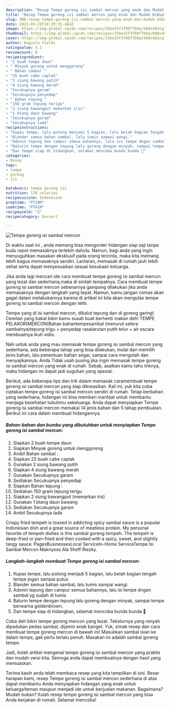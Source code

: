 ```yaml
---
description: "Resep Tempe goreng isi sambal mercon yang enak dan Mudah Dibuat"
title: "Resep Tempe goreng isi sambal mercon yang enak dan Mudah Dibuat"
slug: 986-resep-tempe-goreng-isi-sambal-mercon-yang-enak-dan-mudah-dibuat
date: 2021-03-28T16:29:35.484Z
image: https://img-global.cpcdn.com/recipes/25be25f3f08f7b8a/680x482cq70/tempe-goreng-isi-sambal-mercon-foto-resep-utama.jpg
thumbnail: https://img-global.cpcdn.com/recipes/25be25f3f08f7b8a/680x482cq70/tempe-goreng-isi-sambal-mercon-foto-resep-utama.jpg
cover: https://img-global.cpcdn.com/recipes/25be25f3f08f7b8a/680x482cq70/tempe-goreng-isi-sambal-mercon-foto-resep-utama.jpg
author: Augusta Fields
ratingvalue: 3.1
reviewcount: 9
recipeingredient:
- "2 buah tempe daun"
- " Minyak goreng untuk menggoreng"
- " Bahan sambal "
- "25 buah cabe caplak"
- "2 siung bawang putih"
- "4 siung bawang merah"
- "Secukupnya garam"
- "Secukupnya penyedap"
- " Bahan tepung "
- "150 gram tepung terigu"
- "2 siung bawangput memarkan iris"
- "1 btang daun bawang"
- "Secukupnya garam"
- "Secukupnya lada"
recipeinstructions:
- "Kupas tempe, lalu potong menjadi 5 bagian, lalu belah bagian tengah tempe jngan sampai putus"
- "Blander semua bahan sambal, lalu tumis sampai wangi."
- "Adonin tepung dan campur semua bahannya, lalu isi tempe dngan sambal yg sudah di tumis"
- "Balurin tempe dengan tepung lalu goreng dengan minyak, sampai tempe berwarna goldenbrown."
- "Dan tempe siap di hidangkan, selamat mencoba bunda bunda 🤗"
categories:
- Resep
tags:
- tempe
- goreng
- isi

katakunci: tempe goreng isi 
nutrition: 176 calories
recipecuisine: Indonesian
preptime: "PT19M"
cooktime: "PT41M"
recipeyield: "2"
recipecategory: Dessert

---
```



![Tempe goreng isi sambal mercon](https://img-global.cpcdn.com/recipes/25be25f3f08f7b8a/680x482cq70/tempe-goreng-isi-sambal-mercon-foto-resep-utama.jpg)

Di waktu  saat ini , anda memang bisa mengorder hidangan siap saji tanpa kudu repot memasaknya terlebih dahulu. Namun, bagi anda yang ingin menyuguhkan masakan eksklusif pada orang tercinta, maka kita memang lebih bagus memasaknya sendiri. Lantaran, memasak di rumah jauh lebih sehat serta dapat menyesuaikan sesuai kesukaan keluarga.

Jika anda lagi mencari ide cara membuat tempe goreng isi sambal mercon yang lezat dan sederhana,maka di sinilah tempatnya. Cara membuat tempe goreng isi sambal mercon  sebenarnya gampang dilakukan jika anda memasaknya dengan langkah yang tepat. Namun, kamu jangan cemas akan gagal dalam melakukannya 
karena di artikel ini kita akan mengulas tempe goreng isi sambal mercon dengan teliti.  

Tempe yang di isi sambal mercon, dibalut tepung dan di goreng garing! Cemilan yang bakal bikin kamu susah buat berhenti makan deh! TEMPE PELAKOR(MERCON)Bahan bahantempesambal (menurut selera sambalnya)tepung trigu + penyedap rasalarutan putih telur + air escara membuatnya ikuti vidio.

Nah untuk anda yang mau memasak tempe goreng isi sambal mercon yang sederhana, ada beberapa tahap yang bisa dilakukan, mulai dari memilih jenis bahan, lalu penentuan bahan segar, sampai cara mengolah dan menyajikannya. Anda Tidak usah pusing jika ingin memasak tempe goreng isi sambal mercon yang enak di rumah. Sebab, asalkan kamu  tahu triknya, maka hidangan ini dapat jadi suguhan yang spesial.

Berikut, ada beberapa tips dan trik dalam memasak caramembuat tempe goreng isi sambal mercon yang siap dikreasikan. Kali ini, yuk kita coba ciptakan tempe goreng isi sambal mercon sendiri di rumah. Tetap berbahan yang sederhana, hidangan ini bisa memberi manfaat untuk membantu menjaga kesehatan tubuhmu sekeluarga. Anda dapat menyiapkan Tempe goreng isi sambal mercon memakai 14 jenis bahan dan 5 tahap pembuatan. Berikut ini cara dalam membuat hidangannya.

<!--inarticleads1-->

##### Bahan-bahan dan bumbu yang dibutuhkan untuk menyiapkan Tempe goreng isi sambal mercon:

1. Siapkan 2 buah tempe daun
1. Siapkan  Minyak goreng untuk menggoreng
1. Ambil  Bahan sambal :
1. Siapkan 25 buah cabe caplak
1. Gunakan 2 siung bawang putih
1. Siapkan 4 siung bawang merah
1. Gunakan Secukupnya garam
1. Sediakan Secukupnya penyedap
1. Siapkan  Bahan tepung :
1. Sediakan 150 gram tepung terigu
1. Siapkan 2 siung bawangput (memarkan iris)
1. Gunakan 1 btang daun bawang
1. Sediakan Secukupnya garam
1. Ambil Secukupnya lada


Crispy fried tempeh is tossed in addicting spicy sambal sauce is a popular Indonesian dish and a great source of meatless protein. My personal favorite of tempeh dishes is this sambal goreng tempeh. The tempeh is deep-fried or pan-fried and then cooked with a spicy, sweet, and slightly tangy sauce. PagesBusinessesLocal ServiceIn-Home ServiceTempe Isi Sambal Mercon Maknyoss Ala Sheff Riezky. 

<!--inarticleads2-->

##### Langkah-langkah membuat Tempe goreng isi sambal mercon:

1. Kupas tempe, lalu potong menjadi 5 bagian, lalu belah bagian tengah tempe jngan sampai putus
1. Blander semua bahan sambal, lalu tumis sampai wangi.
1. Adonin tepung dan campur semua bahannya, lalu isi tempe dngan sambal yg sudah di tumis
1. Balurin tempe dengan tepung lalu goreng dengan minyak, sampai tempe berwarna goldenbrown.
1. Dan tempe siap di hidangkan, selamat mencoba bunda bunda 🤗


Coba deh bikin tempe goreng mercon yang lezat. Teksturnya yang renyah dipadukan pedas sambal, dijamin enak banget. Yuk, simak resep dan cara membuat tempe goreng mercon di bawah ini! Masukkan sambal isian ke dalam tempe, gak perlu terlalu penuh. Masakan ini adalah sambal goreng tempe. 

Jadi, itulah artikel mengenai  tempe goreng isi sambal mercon  yang praktis dan mudah versi kita. Semoga anda dapat membuatnya dengan hasil yang memuaskan. 

Terima kasih anda telah membaca resep yang kita tampilkan di sini. Besar harapan kami, resep  Tempe goreng isi sambal mercon sederhana di atas dapat membantu Anda menyiapkan hidangan yang enak untuk keluarga/teman maupun menjadi ide untuk berjualan makanan. Bagaimana? Mudah bukan? Itulah resep tempe goreng isi sambal mercon yang bisa Anda kerjakan di rumah. Selamat mencoba!

